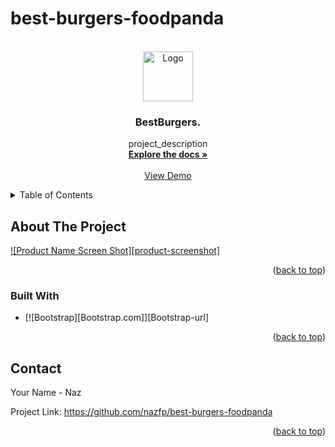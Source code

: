 # best-burgers-foodpanda


<!-- PROJECT LOGO -->
<br />
<div align="center">
  <a href="[https://github.com/github_username/repo_name](https://github.com/nazfp/best-burgers-foodpanda)">
    <img src="images/burger-icon.jpg" alt="Logo" width="80" height="80">
  </a>

<h3 align="center">BestBurgers.</h3>

  <p align="center">
    project_description
    <br />
    <a href="https://github.com/github_username/repo_name"><strong>Explore the docs »</strong></a>
    <br />
    <br />
    <a href="[https://github.com/github_username/repo_name](https://nazfp.github.io/best-burgers-foodpanda/)">View Demo</a>
  </p>
</div>



<!-- TABLE OF CONTENTS -->
<details>
  <summary>Table of Contents</summary>
  <ol>
    <li>
      <a href="#about-the-project">About The Project</a>
      <ul>
        <li><a href="#built-with">Built With</a></li>
      </ul>
    </li>
  </ol>
</details>



<!-- ABOUT THE PROJECT -->
## About The Project

[![Product Name Screen Shot][product-screenshot]](https://example.com)


<p align="right">(<a href="#readme-top">back to top</a>)</p>



### Built With

* [![Bootstrap][Bootstrap.com]][Bootstrap-url]

<p align="right">(<a href="#readme-top">back to top</a>)</p>




<!-- CONTACT -->
## Contact

Your Name - Naz

Project Link: https://github.com/nazfp/best-burgers-foodpanda

<p align="right">(<a href="#readme-top">back to top</a>)</p>
